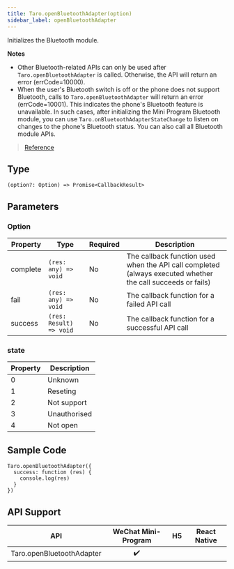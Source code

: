 ```yaml
---
title: Taro.openBluetoothAdapter(option)
sidebar_label: openBluetoothAdapter
---
```


Initializes the Bluetooth module.

**Notes**
- Other Bluetooth-related APIs can only be used after `Taro.openBluetoothAdapter` is called. Otherwise, the API will return an error (errCode=10000).
- When the user's Bluetooth switch is off or the phone does not support Bluetooth, calls to `Taro.openBluetoothAdapter` will return an error (errCode=10001). This indicates the phone's Bluetooth feature is unavailable. In such cases, after initializing the Mini Program Bluetooth module, you can use `Taro.onBluetoothAdapterStateChange` to listen on changes to the phone's Bluetooth status. You can also call all Bluetooth module APIs.

> [Reference](https://developers.weixin.qq.com/miniprogram/en/dev/api/device/bluetooth/wx.openBluetoothAdapter.html)

## Type

```tsx
(option?: Option) => Promise<CallbackResult>
```

## Parameters

### Option

<table>
  <thead>
    <tr>
      <th>Property</th>
      <th>Type</th>
      <th style={{ textAlign: "center"}}>Required</th>
      <th>Description</th>
    </tr>
  </thead>
  <tbody>
    <tr>
      <td>complete</td>
      <td><code>(res: any) =&gt; void</code></td>
      <td style={{ textAlign: "center"}}>No</td>
      <td>The callback function used when the API call completed (always executed whether the call succeeds or fails)</td>
    </tr>
    <tr>
      <td>fail</td>
      <td><code>(res: any) =&gt; void</code></td>
      <td style={{ textAlign: "center"}}>No</td>
      <td>The callback function for a failed API call</td>
    </tr>
    <tr>
      <td>success</td>
      <td><code>(res: Result) =&gt; void</code></td>
      <td style={{ textAlign: "center"}}>No</td>
      <td>The callback function for a successful API call</td>
    </tr>
  </tbody>
</table>

### state

<table>
  <thead>
    <tr>
      <th>Property</th>
      <th>Description</th>
    </tr>
  </thead>
  <tbody>
    <tr>
      <td>0</td>
      <td>Unknown</td>
    </tr>
    <tr>
      <td>1</td>
      <td>Reseting</td>
    </tr>
    <tr>
      <td>2</td>
      <td>Not support</td>
    </tr>
    <tr>
      <td>3</td>
      <td>Unauthorised</td>
    </tr>
    <tr>
      <td>4</td>
      <td>Not open</td>
    </tr>
  </tbody>
</table>

## Sample Code

```tsx
Taro.openBluetoothAdapter({
  success: function (res) {
    console.log(res)
  }
})
```

## API Support

| API | WeChat Mini-Program | H5 | React Native |
| :---: | :---: | :---: | :---: |
| Taro.openBluetoothAdapter | ✔️ |  |  |
